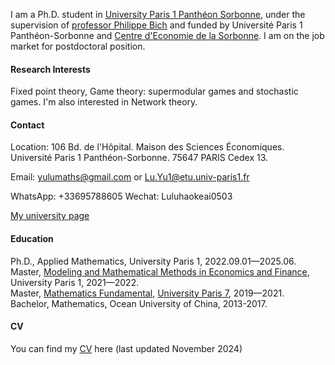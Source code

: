 
I am a Ph.D. student in [University Paris 1 Panthéon Sorbonne](https://www.pantheonsorbonne.fr/), under the supervision of [professor Philippe Bich](https://www.pantheonsorbonne.fr/page-perso/bich) and funded by Université Paris 1 Panthéon-Sorbonne and [Centre d'Economie de la Sorbonne](https://centredeconomiesorbonne.cnrs.fr/). I am on the job market for postdoctoral position. 

#### Research Interests
Fixed point theory, Game theory: supermodular games and stochastic games. I'm also interested in Network theory.

#### Contact
Location: 106 Bd. de l'Hôpital. Maison des Sciences Économiques. Université Paris 1 Panthéon-Sorbonne. 75647 PARIS Cedex 13.

Email: yulumaths@gmail.com or Lu.Yu1@etu.univ-paris1.fr

WhatsApp: +33695788605  Wechat: Luluhaokeai0503

[My university page](https://www.pantheonsorbonne.fr/page-perso/luyu)

#### Education
Ph.D., Applied Mathematics, University Paris 1, 2022.09.01—2025.06.\
Master, [Modeling and Mathematical Methods in Economics and Finance](https://www.mmmef.fr/), University Paris 1, 2021—2022.\
Master, [Mathematics Fundamental](https://master-math-fonda.imj-prg.fr/index.php), [University Paris 7](https://crl.u-paris.fr/), 2019—2021.\
Bachelor, Mathematics, Ocean University of China, 2013-2017.

#### CV
You can find my [CV](../static/CV_YU.pdf) here (last updated November 2024)

